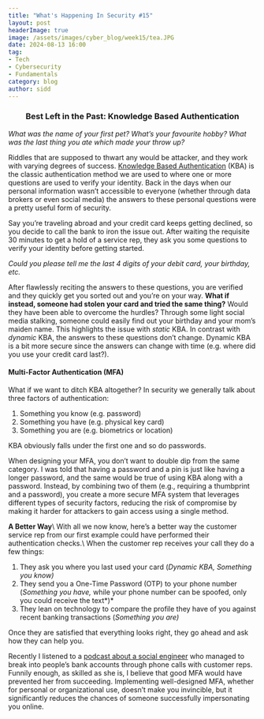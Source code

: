 ```yaml
---
title: "What's Happening In Security #15"
layout: post
headerImage: true
image: /assets/images/cyber_blog/week15/tea.JPG
date: 2024-08-13 16:00
tag:
- Tech
- Cybersecurity
- Fundamentals
category: blog
author: sidd
---
```

<h3 style="text-align:center">Best Left in the Past: Knowledge Based Authentication</h3>

*What was the name of your first pet? What’s your favourite hobby? What was the last thing you ate which made your throw up?*

Riddles that are supposed to thwart any would be attacker, and they work with varying degrees of success. [Knowledge Based Authentication](https://www.incognia.com/the-authentication-reference/knowledge-based-authentication-kba-meaning-and-examples) (KBA) is the classic authentication method we are used to where one or more questions are used to verify your identity. Back in the days when our personal information wasn’t accessible to everyone (whether through data brokers or even social media) the answers to these personal questions were a pretty useful form of security.

Say you’re traveling abroad and your credit card keeps getting declined, so you decide to call the bank to iron the issue out. After waiting the requisite 30 minutes to get a hold of a service rep, they ask you some questions to verify your identity before getting started. 

*Could you please tell me the last 4 digits of your debit card, your birthday, etc.*

After flawlessly reciting the answers to these questions, you are verified and they quickly get you sorted out and you’re on your way. **What if instead, someone had stolen your card and tried the same thing?** Would they have been able to overcome the hurdles? Through some light social media stalking, someone could easily find out your birthday and your mom’s maiden name. This highlights the issue with *static* KBA. In contrast with *dynamic* KBA, the answers to these questions don’t change. Dynamic KBA is a bit more secure since the answers can change with time (e.g. where did you use your credit card last?).

#### Multi-Factor Authentication (MFA)
What if we want to ditch KBA altogether? In security we generally talk about three factors of authentication: 

1. Something you know (e.g. password)
2. Something you have (e.g. physical key card)
3. Something you are (e.g. biometrics or location)

KBA obviously falls under the first one and so do passwords.

When designing your MFA, you don’t want to double dip from the same category. I was told that having a password and a pin is just like having a longer password, and the same would be true of using KBA along with a password. Instead, by combining two of them (e.g., requiring a thumbprint and a password), you create a more secure MFA system that leverages different types of security factors, reducing the risk of compromise by making it harder for attackers to gain access using a single method.

**A Better Way**\\
With all we now know, here’s a better way the customer service rep from our first example could have performed their authentication checks.\\
When the customer rep receives your call they do a few things:

1. They ask you where you last used your card (*Dynamic KBA, Something you know)*
2. They send you a One-Time Password (OTP) to your phone number (*Something you have,* while your phone number can be spoofed, only you could receive the text*)*
3. They lean on technology to compare the profile they have of you against recent banking transactions (*Something you are)*

Once they are satisfied that everything looks right, they go ahead and ask how they can help you.

Recently I listened to a [podcast about a social engineer](https://darknetdiaries.com/episode/144/) who managed to break into people’s bank accounts through phone calls with customer reps. Funnily enough, as skilled as she is, I believe that good MFA would have prevented her from succeeding. Implementing well-designed MFA, whether for personal or organizational use, doesn’t make you invincible, but it significantly reduces the chances of someone successfully impersonating you online.